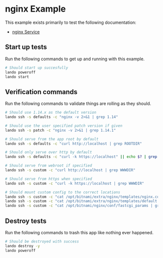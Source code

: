 nginx Example
=============

This example exists primarily to test the following documentation:

* [nginx Service](https://docs.devwithlando.io/tutorials/nginx.html)

Start up tests
--------------

Run the following commands to get up and running with this example.

```bash
# Should start up succesfully
lando poweroff
lando start
```

Verification commands
---------------------

Run the following commands to validate things are rolling as they should.

```bash
# Should use 1.14.x as the default version
lando ssh -s defaults -c "nginx -v 2>&1 | grep 1.14"

# Should use the user specified patch version if given
lando ssh -s patch -c "nginx -v 2>&1 | grep 1.14.1"

# Should serve from the app root by default
lando ssh -s defaults -c "curl http://localhost | grep ROOTDIR"

# Should only serve over http by default
lando ssh -s defaults -c "curl -k https://localhost" || echo $? | grep 1

# Should serve from webroot if specified
lando ssh -s custom -c "curl http://localhost | grep WWWDIR"

# Should serve from https when specified
lando ssh -s custom -c "curl -k https://localhost | grep WWWDIR"

# Should mount custom config to the correct locations
lando ssh -s custom -c "cat /opt/bitnami/extra/nginx/templates/nginx.conf.tpl | grep LANDOSERVER"
lando ssh -s custom -c "cat /opt/bitnami/extra/nginx/templates/default.conf.tpl | grep LANDOVHOSTS"
lando ssh -s custom -c "cat /opt/bitnami/nginx/conf/fastcgi_params | grep LANDOPARAMS"
```

Destroy tests
-------------

Run the following commands to trash this app like nothing ever happened.

```bash
# Should be destroyed with success
lando destroy -y
lando poweroff
```
